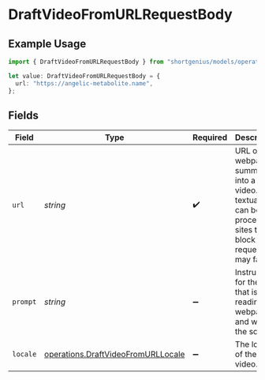 # DraftVideoFromURLRequestBody

## Example Usage

```typescript
import { DraftVideoFromURLRequestBody } from "shortgenius/models/operations";

let value: DraftVideoFromURLRequestBody = {
  url: "https://angelic-metabolite.name",
};
```

## Fields

| Field                                                                                                               | Type                                                                                                                | Required                                                                                                            | Description                                                                                                         |
| ------------------------------------------------------------------------------------------------------------------- | ------------------------------------------------------------------------------------------------------------------- | ------------------------------------------------------------------------------------------------------------------- | ------------------------------------------------------------------------------------------------------------------- |
| `url`                                                                                                               | *string*                                                                                                            | :heavy_check_mark:                                                                                                  | URL of a webpage to summarize into a video. Only textual data can be processed; sites that block requests may fail. |
| `prompt`                                                                                                            | *string*                                                                                                            | :heavy_minus_sign:                                                                                                  | Instructions for the AI that is reading the webpage and writing the script.                                         |
| `locale`                                                                                                            | [operations.DraftVideoFromURLLocale](../../models/operations/draftvideofromurllocale.md)                            | :heavy_minus_sign:                                                                                                  | The locale of the video.                                                                                            |